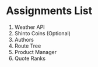 # Assignments List

1. Weather API
2. Shinto Coins (Optional)
3. Authors
4. Route Tree
5. Product Manager
6. Quote Ranks
